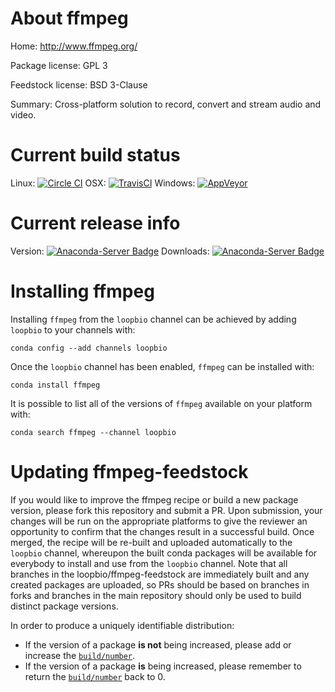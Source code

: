 About ffmpeg
============

Home: http://www.ffmpeg.org/

Package license: GPL 3

Feedstock license: BSD 3-Clause

Summary: Cross-platform solution to record, convert and stream audio and video.



Current build status
====================

Linux: [![Circle CI](https://circleci.com/gh/loopbio/ffmpeg-feedstock.svg?style=shield)](https://circleci.com/gh/loopbio/ffmpeg-feedstock)
OSX: [![TravisCI](https://travis-ci.org/loopbio/ffmpeg-feedstock.svg?branch=master)](https://travis-ci.org/loopbio/ffmpeg-feedstock)
Windows: [![AppVeyor](https://ci.appveyor.com/api/projects/status/github/loopbio/ffmpeg-feedstock?svg=True)](https://ci.appveyor.com/project/loopbio/ffmpeg-feedstock/branch/master)

Current release info
====================
Version: [![Anaconda-Server Badge](https://anaconda.org/loopbio/ffmpeg/badges/version.svg)](https://anaconda.org/loopbio/ffmpeg)
Downloads: [![Anaconda-Server Badge](https://anaconda.org/loopbio/ffmpeg/badges/downloads.svg)](https://anaconda.org/loopbio/ffmpeg)

Installing ffmpeg
=================

Installing `ffmpeg` from the `loopbio` channel can be achieved by adding `loopbio` to your channels with:

```
conda config --add channels loopbio
```

Once the `loopbio` channel has been enabled, `ffmpeg` can be installed with:

```
conda install ffmpeg
```

It is possible to list all of the versions of `ffmpeg` available on your platform with:

```
conda search ffmpeg --channel loopbio
```




Updating ffmpeg-feedstock
=========================

If you would like to improve the ffmpeg recipe or build a new
package version, please fork this repository and submit a PR. Upon submission,
your changes will be run on the appropriate platforms to give the reviewer an
opportunity to confirm that the changes result in a successful build. Once
merged, the recipe will be re-built and uploaded automatically to the
`loopbio` channel, whereupon the built conda packages will be available for
everybody to install and use from the `loopbio` channel.
Note that all branches in the loopbio/ffmpeg-feedstock are
immediately built and any created packages are uploaded, so PRs should be based
on branches in forks and branches in the main repository should only be used to
build distinct package versions.

In order to produce a uniquely identifiable distribution:
 * If the version of a package **is not** being increased, please add or increase
   the [``build/number``](http://conda.pydata.org/docs/building/meta-yaml.html#build-number-and-string).
 * If the version of a package **is** being increased, please remember to return
   the [``build/number``](http://conda.pydata.org/docs/building/meta-yaml.html#build-number-and-string)
   back to 0.